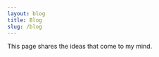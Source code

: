 ```yaml
---
layout: blog
title: Blog
slug: /blog
---
```


This page shares the ideas that come to my mind.

<br />

